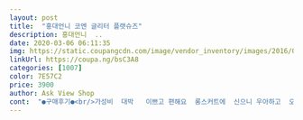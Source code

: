 ```yaml
---
layout: post 
title:  "홍대언니 코엔 글리터 플랫슈즈" 
description: 홍대언니  ..
date: 2020-03-06 06:11:35 
img: https://static.coupangcdn.com/image/vendor_inventory/images/2016/07/28/0/5/63b6dea1-a4ea-49dd-9c7f-019624642888.jpg 
linkUrl: https://coupa.ng/bsC3A8 
categories: [1007] 
color: 7E57C2 
price: 3900 
author: Ask View Shop 
cont:  "●구매후기●<br/>가성비  대박   이쁘고 편해요  롱스커트에  신으니 우아하고  오래 걸어도 편하구요   반치수 크게  사서 편한데  너무 걸어서  좀 늘어나버렸네요  ㅋㅋㅋ<br/>두번째구매~더이상 생산이안된다해서 호피무늬로~~~첫번째도 두켤래<br/>두번째도 두켤래~~~쟁겨놓고 신으려고~~<br/>사이즈가없으니 물건도 박스구김없이 사이즈정확하게 왔네요 얼마안남은 물건 얼렁얼렁 구입하세요<br/>이가격에 대박이네요  편하고  이뻐요  사이즈도 평보고  반치수 크게 사서 편해요  또 사고 싶네요^^<br/>이가격에 절대 신발을살수없는 아주아주착한가격 검정도 사고싶지만 ㅡ ㅡ<br/>" 
---
```


